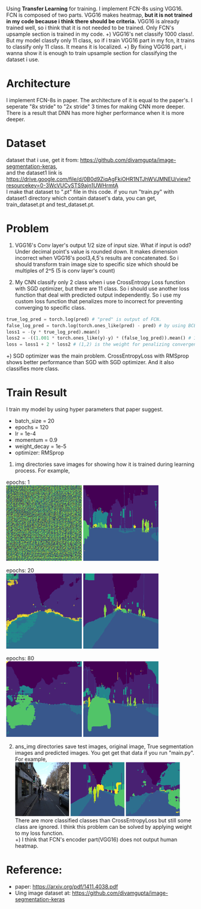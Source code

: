 Using **Transfer Learning** for training. I implement FCN-8s using VGG16.  
FCN is composed of two parts. VGG16 makes heatmap, **but it is not trained in my code because i think there should be criteria.** VGG16 is already trained well, so i think that it is not needed to be trained. Only FCN's upsample section is trained in my code. 
+) VGG16's net classify 1000 class!. But my model classfy only 11 class, so if i train VGG16 part in my fcn, it trains to classify only 11 class. It means it is localized. 
+) By fixing VGG16 part, i wanna show it is enough to train upsample section for classifying the dataset i use. 


# Architecture  
I implement FCN-8s in paper. The architecture of it is equal to the paper's. I seperate "8x stride" to "2x stride" 3 times for making CNN more deeper. There is a result that DNN has more higher performance when it is more deeper.  


# Dataset  
dataset that i use, get it from: https://github.com/divamgupta/image-segmentation-keras,   
and the dataset1 link is https://drive.google.com/file/d/0B0d9ZiqAgFkiOHR1NTJhWVJMNEU/view?resourcekey=0-3WcVUCySTS9ajn1UWHrmtA   
I make that dataset to ".pt" file in this code. if you run "train.py" with dataset1 directory which contain dataset's data, you can get, train_dataset.pt and test_dataset.pt.


# Problem 
 1) VGG16's Conv layer's output 1/2 size of input size. What if input is odd? Under decimal point's value is rounded down. It makes dimension incorrect when VGG16's pool3,4,5's results are concatenated. So i should transform train image size to specific size which should be multiples of 2^5 (5 is conv layer's count) 
 
 2) My CNN classify only 2 class when i use CrossEntropy Loss function with SGD optimizer, but there are 11 class. So i should use another loss function that deal with predicted output independently. So i use my custom loss function that penalizes more to incorrect for preventing converging to specific class.   
```python 
true_log_pred = torch.log(pred) # "pred" is output of FCN.  
false_log_pred = torch.log(torch.ones_like(pred) - pred) # by using BCEWithLogitsLoss's principle.
loss1 = -(y * true_log_pred).mean()
loss2 = -((1.001 * torch.ones_like(y)-y) * (false_log_pred)).mean() # 1.001 is for preventing log(0).
loss = loss1 + 2 * loss2 # (1,2) is the weight for penalizing convergence to specific class which is "false". 
```
+) SGD optimizer was the main problem. CrossEntropyLoss with RMSprop shows better performance than SGD with SGD optimizer. And it also classifies more class. 

# Train Result
 I train my model by using hyper parameters that paper suggest.  

* batch_size = 20
* epochs = 120
* lr = 1e-4
* momentum = 0.9
* weight_decay = 1e-5   
* optimizer: RMSprop


1. img directories save images for showing how it is trained during learning process. For example,   

epochs: 1   
<img src="./img/0.png" alt="MLE" width="40%" height="40%"/>
<img src="./img/0 cmp.png" alt="MLE" width="40%" height="40%"/>  

epochs: 20   
<img src="./img/20.png" alt="MLE" width="40%" height="40%"/>
<img src="./img/20 cmp.png" alt="MLE" width="40%" height="40%"/>

epochs: 80   
<img src="./img/80.png" alt="MLE" width="40%" height="40%"/>
<img src="./img/80 cmp.png" alt="MLE" width="40%" height="40%"/>

2. ans_img directories save test images, original image, True segmentation images and predicted images. You get get that data if you run "main.py". For example,   
<img src="./ans_img/0_original.png" alt="MLE" width="30%" height="30%"/> <img src="./ans_img/0_true.png" alt="MLE" width="30%" height="30%"/> <img src="./ans_img/0_predict.png" alt="MLE" width="30%" height="30%"/>  
There are more classified classes than CrossEntropyLoss but still some class are ignored. I think this problem can be solved by applying weight to my loss function.   
+) I think that FCN's encoder part(VGG16) does not output human heatmap.



# Reference:  
* paper: https://arxiv.org/pdf/1411.4038.pdf   
* Uing image dataset at: https://github.com/divamgupta/image-segmentation-keras  

